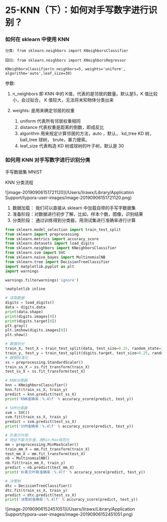 # 25-KNN（下）：如何对手写数字进行识别？

### 如何在 sklearn 中使用 KNN

`分类: from sklearn.neighbors import KNeighborsClassifier`

`回归: from sklearn.neighbors import KNeighborsRegressor`



`KNeighborsClassifier(n_neighbors=5, weights='uniform', algorithm='auto',leaf_size=30)`

参数:

1. n_neighbors 即 KNN 中的 K值，代表的是邻居的数量。默认是5，K 值比较小，会过拟合， K 值较大，无法将未知物体分类出来

2. weights: 是用来确定邻居的权重

   1. uniform 代表所有邻居权重相同
   2. distance 代表权重是距离的倒数，即成反比
   3. algorithm 用来规定计算邻居的方法，auto ，默认， kd_tree KD 树， ball_tree 球树， brute，暴力搜索。
   4. leaf_size 代表构造 KD 树或球树的叶子树，默认是 30

   

### 如何用 KNN 对手写数字进行识别分类

手写数据集 MNIST



KNN 分类流程

![image-20190906151721120](/Users/lirawx/Library/Application Support/typora-user-images/image-20190906151721120.png)



1. 数据加载： 我们可以直接从 sklearn 中加载自带的手写字数据集
2. 准备阶段：对数据进行初步了解，比如，样本个数，图像，识别结果
3. 分类阶段： 通过训练得到分类器，用测试集进行准确率进行计算

```python
from sklearn.model_selection import train_test_split
from sklearn import preprocessing
from sklearn.metrics import accuracy_score
from sklearn.datasets import load_digits
from sklearn.neighbors import KNeighborsClassifier
from sklearn.svm import SVC
from sklearn.naive_bayes import MultinomialNB
from sklearn.tree import DecisionTreeClassifier
import matplotlib.pyplot as plt
import warnings

warnings.filterwarnings('ignore')

%matplotlib inline

# 读取数据
digits = load_digits()
data = digits.data
print(data.shape)
print(digits.images[0])
print(digits.target[0])
plt.gray()
plt.imshow(digits.images[0])
plt.show()

# 数据划分
train_X, test_X = train_test_split(data, test_size=0.25, random_state=33)
train_y, test_y = train_test_split(digits.target, test_size=0.25, random_state=33)
# 数据标准化
ss = preprocessing.StandardScaler()
train_ss_X = ss.fit_transform(train_X)
test_ss_X = ss.fit_transform(test_X)

# KNN分类器
knn = KNeighborsClassifier()
knn.fit(train_ss_X, train_y)
predict = knn.predict(test_ss_X)
print('KNN准确率：%.4lf' % accuracy_score(predict, test_y))

# SVM分类器
svm = SVC()
svm.fit(train_ss_X, train_y)
predict = svm.predict(test_ss_X)
print('SVM准确率：%.4lf' % accuracy_score(predict, test_y))

# 朴素贝叶斯
# 特征不能为负值，用Min-Max规范化
mm = preprocessing.MinMaxScaler()
train_mm_X = mm.fit_transform(train_X)
test_mm_X = mm.fit_transform(test_X)
nb = MultinomialNB()
nb.fit(train_mm_X, train_y)
predict = nb.predict(test_mm_X)
print('朴素贝叶斯准确率：%.4lf' % accuracy_score(predict, test_y))

# 决策树
dtc = DecisionTreeClassifier()
dtc.fit(train_ss_X, train_y)
predict = dtc.predict(test_ss_X)
print('决策树准确率：%.4lf' % accuracy_score(predict, test_y))


```



![image-20190906152451051](/Users/lirawx/Library/Application Support/typora-user-images/image-20190906152451051.png)



